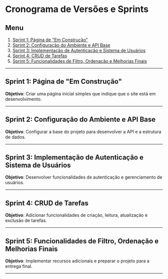 # Cronograma de Versões e Sprints

## Menu
1. [Sprint 1: Página de "Em Construção"](##sprint-1-página-de-em-construção)
2. [Sprint 2: Configuração do Ambiente e API Base](##sprint-2-configuração-do-ambiente-e-api-base)
3. [Sprint 3: Implementação de Autenticação e Sistema de Usuários](##sprint-3-implementação-de-autenticação-e-sistema-de-usuários)
4. [Sprint 4: CRUD de Tarefas](##sprint-4-crud-de-tarefas)
5. [Sprint 5: Funcionalidades de Filtro, Ordenação e Melhorias Finais](##sprint-5-funcionalidades-de-filtro-ordenação-e-melhorias-finais)

---

## Sprint 1: Página de "Em Construção" 
**Objetivo**: Criar uma página inicial simples que indique que o site está em desenvolvimento. 

---

## Sprint 2: Configuração do Ambiente e API Base 
**Objetivo**: Configurar a base do projeto para desenvolver a API e a estrutura de dados. 

---

## Sprint 3: Implementação de Autenticação e Sistema de Usuários 
**Objetivo**: Desenvolver funcionalidades de autenticação e gerenciamento de usuários. 

---

## Sprint 4: CRUD de Tarefas 
**Objetivo**: Adicionar funcionalidades de criação, leitura, atualização e exclusão de tarefas. 

---

## Sprint 5: Funcionalidades de Filtro, Ordenação e Melhorias Finais 
**Objetivo**: Implementar recursos adicionais e preparar o projeto para a entrega final. 

---
